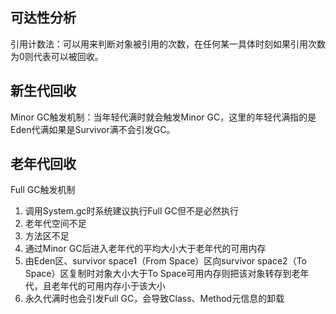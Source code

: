 ## 可达性分析

引用计数法：可以用来判断对象被引用的次数，在任何某一具体时刻如果引用次数为0则代表可以被回收。

## 新生代回收

Minor GC触发机制：当年轻代满时就会触发Minor GC，这里的年轻代满指的是Eden代满如果是Survivor满不会引发GC。

## 老年代回收

Full GC触发机制

1. 调用System.gc时系统建议执行Full GC但不是必然执行
2. 老年代空间不足
3. 方法区不足
4. 通过Minor GC后进入老年代的平均大小大于老年代的可用内存
5. 由Eden区、survivor space1（From Space）区向survivor space2（To Space）区复制时对象大小大于To Space可用内存则把该对象转存到老年代，且老年代的可用内存小于该大小
6. 永久代满时也会引发Full GC，会导致Class、Method元信息的卸载